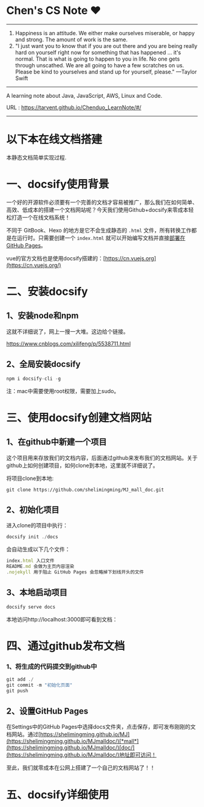 # Chen's  CS Note ❤

---

1. Happiness is an attitude. We either make ourselves miserable, or happy and strong. The amount of work is the same.
2. "I just want you to know that if you are out there and you are being really hard on yourself right now for something that has happened ... it's normal. That is what is going to happen to you in life. No one gets through unscathed. We are all going to have a few scratches on us. Please be kind to yourselves and stand up for yourself, please."
   —Taylor Swift

---

A learning note about Java, JavaScript, AWS, Linux and Code.

URL : https://tarvent.github.io/Chenduo_LearnNote/#/

---



# 以下本在线文档搭建

本静态文档简单实现过程.

# 一、docsify使用背景

一个好的开源软件必须要有一个完善的文档才容易被推广，那么我们在如何简单、高效、低成本的搭建一个文档网站呢？今天我们使用Github+docsify来零成本轻松打造一个在线文档系统！

不同于 GitBook、Hexo 的地方是它不会生成静态的 `.html` 文件，所有转换工作都是在运行时。只需要创建一个 `index.html` 就可以开始编写文档并直接[部署在 GitHub Pages](https://docsify.js.org/#/zh-cn/deploy)。

vue的官方文档也是使用docsify搭建的：[https://cn.vuejs.org](https://cn.vuejs.org/)

# 二、安装docsify

## 1、安装node和npm

这就不详细说了，网上一搜一大堆。这边给个链接。

https://www.cnblogs.com/xilifeng/p/5538711.html

## 2、全局安装docsify

```javascript
npm i docsify-cli -g
```

注：mac中需要使用root权限，需要加上sudo。

# 三、使用docsify创建文档网站

## 1、在github中新建一个项目

这个项目用来存放我们的文档内容，后面通过github来发布我们的文档网站。关于github上如何创建项目，如何clone到本地，这里就不详细说了。

将项目clone到本地:

```
git clone https://github.com/shelimingming/MJ_mall_doc.git
```

## 2、初始化项目

进入clone的项目中执行：

```javascript
docsify init ./docs
```

会自动生成以下几个文件：

```javascript
index.html 入口文件
README.md 会做为主页内容渲染
.nojekyll 用于阻止 GitHub Pages 会忽略掉下划线开头的文件
```

## 3、本地启动项目

```javascript
docsify serve docs
```

本地访问http://localhost:3000即可看到文档：

# 四、通过github发布文档

### 1、将生成的代码提交到github中

```javascript
git add ./
git commit -m "初始化页面"
git push
```

## 2、设置GitHub Pages

在Settings中的GitHub Pages中选择docs文件夹，点击保存，即可发布刚刚的文档网站。通过[https://shelimingming.github.io/MJ](https://shelimingming.github.io/MJmalldoc/)[*mall*](https://shelimingming.github.io/MJmalldoc/)[doc/](https://shelimingming.github.io/MJmalldoc/)地址即可访问！



至此，我们就零成本在公网上搭建了一个自己的文档网站了！！

# 五、docsify详细使用

